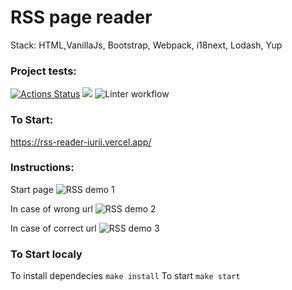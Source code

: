 # RSS page reader
Stack: HTML,VanillaJs, Bootstrap, Webpack, i18next, Lodash, Yup

### Project tests:
[![Actions Status](https://github.com/iFoxtrot33/frontend-project-11/workflows/hexlet-check/badge.svg)](https://github.com/iFoxtrot33/frontend-project-11/actions)
<a href="https://codeclimate.com/github/iFoxtrot33/frontend-project-11/maintainability"><img src="https://api.codeclimate.com/v1/badges/7786dde115a5583dab33/maintainability" /></a>
![Linter workflow](https://github.com/iFoxtrot33/frontend-project-11/actions/workflows/lint.yml/badge.svg)

### To Start: 

https://rss-reader-iurii.vercel.app/

### Instructions:
Start page
![RSS demo 1](https://user-images.githubusercontent.com/102408798/208306266-3c424993-f0c7-4b47-aff3-2d9c8f6c5184.jpg)


In case of wrong url
![RSS demo 2](https://user-images.githubusercontent.com/102408798/208306268-de56453b-92b2-4284-9eb6-517c9b0e4275.jpg)


In case of correct url
![RSS demo 3](https://user-images.githubusercontent.com/102408798/208306269-18f6aa03-3915-4ceb-90b5-7e044510b66c.jpg)

### To Start localy
To install dependecies 
`make install`
To start
`make start`
